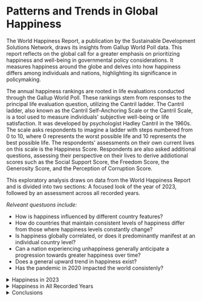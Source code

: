 # Patterns and Trends in Global Happiness

The World Happiness Report, a publication by the Sustainable Development Solutions Network, draws its insights from Gallup World Poll data. This report reflects on the global call for a greater emphasis on prioritizing happiness and well-being in governmental policy considerations. It measures happiness around the globe and delves into how happiness differs among individuals and nations, highlighting its significance in policymaking.

The annual happiness rankings are rooted in life evaluations conducted through the Gallup World Poll. These rankings stem from responses to the principal life evaluation question, utilizing the Cantril ladder. The Cantril ladder, also known as the Cantril Self-Anchoring Scale or the Cantril Scale, is a tool used to measure individuals' subjective well-being or life satisfaction. It was developed by psychologist Hadley Cantril in the 1960s. The scale asks respondents to imagine a ladder with steps numbered from 0 to 10, where 0 represents the worst possible life and 10 represents the best possible life. The respondents' assessments on their own current lives on this scale is the Happiness Score. Respondents are also asked additional questions, assessing their perspective on their lives to derive addiotional scores such as the Social Support Score, the Freedom Score, the Generosity Score, and the Perception of Corruption Score.

This exploratory analysis draws on data from the World Happiness Report and is divided into two sections: A focused look of the year of 2023, followed by an assessment across all recorded years.

*Relveant questuons include:*

+ How is happiness influenced by different country features?
+ How do countries that maintain consistent levels of happiness differ from those where happiness levels constantly change?
+ Is happiness globally correlated, or does it predominantly manifest at an individual country level?
+ Can a nation experiencing unhappiness generally anticipate a progression towards greater happiness over time?
+ Does a general upward trend in happiness exist?
+ Has the pandemic in 2020 impacted the world consistenly?

<details>

<summary>Happiness in 2023</summary>

### Exploring Happiness 2023
A scale is established, a happiness score surpassing 6 signifies a state of happiness, while a score below 4.5 indicates unhappiness, with scores falling in-between being categorized as moderate or indifferent.

<img src="https://raw.githubusercontent.com/occampos/Patterns_In_Happiness/main/Visuals/happiness_scale.png">

The majority of countries reported a state of happiness (40.1%) or moderateness (39.4%) totaling (79.5%) as displayed in Visual 1. Conversely, a minority of the world (28 countries or 20.4%) reported unhappiness. Overall, the global trend for 2023 indicates a prevalence of moderate to higher happiness levels. Visual 2 illustrates that the majority of countries had happiness score averages ranging between 5 and 6 in 2023.

<table>
<tr><th><img src="https://raw.githubusercontent.com/occampos/Patterns_In_Happiness/main/Visuals/data_2023/data_2023_16.png" width="390" height="370"> </th><th><img src="https://raw.githubusercontent.com/occampos/Patterns_In_Happiness/main/Visuals/data_2023/data_2023_03.png"  width="411" height="370"></th></tr>
<tr><td>
   
*Visual 1; Number of countries by signal in 2023*
</td><td>
   
*Visual 2; Distriutiuon of happiness scores by number of countries in 2023* 
</td></tr> 
</table>

<p>&nbsp;</p>

Visual 3 exhibits the countries reporting the highest and lowest happiness scores in 2023. The disparity between these two groups is substantial, with the highest scores exceeding double the lowest scores in the most extreme instance. Notably, the nations attaining the highest happiness scores are predominantly located in the European region, whereas those registering the lowest scores are primarily situated in the African region. Visual 3 highlights that the disparity is hinted to be regional.

| <img src="https://raw.githubusercontent.com/occampos/Patterns_In_Happiness/main/Visuals/data_2023/data_2023_02.png"  width="700" height="500"> | 
|:--:| 
| *Visual 3; Countries witht he highest and lowest happiness scores in 2023* | 

<p>&nbsp;</p>

Visual 4 depicts North America as having the highest average happiness score, while Africa demonstrates the lowest average happiness score. Remarkably, regions with lower average happiness scores, compared to other regions, exhibit greater variability among individual countries. For instance, the Middle East stands out with the highest variety, showcasing countries with both low and high happiness scores. 

| <img src="https://raw.githubusercontent.com/occampos/Patterns_In_Happiness/main/Visuals/data_2023/data_2023_04.png"  width="600" height="450"> | 
|:--:| 
| *Visual 4; Happiness scores by region in 2023* | 

<p>&nbsp;</p>

Visuals 5 and 6 present the distribution of countries based on their happiness scores. Despite North America showing a high average happiness score, it only represents one country. Europe and Africa stand out in these visuals due to their higher representation. Europe hosts the most countries with higher happiness scores, while Africa contains the most countries with lower happiness scores. Visuals 5 and 6 also highlight that despite having higher or lowert scores on average each region still shows a level of diversity among scores.

<table>
<tr><th><img src="https://raw.githubusercontent.com/occampos/Patterns_In_Happiness/main/Visuals/data_2023/data_2023_05.png"  width="570" height="380"> </th><th><img src="https://raw.githubusercontent.com/occampos/Patterns_In_Happiness/main/Visuals/data_2023/data_2023_06.png"  width="570" height="380"></th></tr>
<tr><td>
   
*Visual 5; Distribution of happiness scores by region in 2023*
</td><td>
   
*Visual 6; Country feature correlations in 2023*
</td></tr> 
</table>

<p>&nbsp;</p>

Visual 7 utilizes a heatmap to demonstrate the correlation coefficients between country features in 2023. Darker shades of blue indicate stronger positive correlations, darker shades of red imply stronger negative correlations and whiter shades imply weaker correlations. Notably, variables intersecting with the Happiness score, GDP, Social support, Life expectancy, and Freedom, exhibit significantly darker shades of blue on the heatmap. This suggests a strong positive correlation among these factors, indicating they are likely to increase together. Generosity appears closer to 0, suggesting it may not have a substantial impact on other country features. Conversely, Perception of corruption is depicted as negatively correlated, supporting the notion that reduced corruption tends to correlate with higher happiness.

| <img src="https://raw.githubusercontent.com/occampos/Patterns_In_Happiness/main/Visuals/data_2023/data_2023_07.png"  width="700" height="580"> | 
|:--:| 
| *Visual 7; Country feature correlation coefficient heatmap in 2023* | 

<p>&nbsp;</p>

Visual 9 compiles all positive correlation coefficients, showing which pairs strongly correlate with one another. In Visual 8, correlation coeffcients against happiness scores are ranked from highest to lowest. Notably, Social support exhibits the highest correlation by a considerable margin, standing at 0.83, followed by GDP at 0.78 and Life expectancy at 0.73. Although still significant, Freedom shows the least correlation among the strongly associated group at 0.66. Perception of corruption is negatively correlated but not significantly so, lying below -0.50 at -0.47.

<table>
<tr><th><img src="https://raw.githubusercontent.com/occampos/Patterns_In_Happiness/main/Visuals/data_2023/data_2023_17.png"  width="300" height="200"> </th><th><img src="https://raw.githubusercontent.com/occampos/Patterns_In_Happiness/main/Visuals/data_2023/data_2023_18.png"  width="340" height="240"></th></tr>
<tr><td>
   
*Visual 8; Country featrues correlated to happiness in 2023*
</td><td>
   
*Visual 9; Country featrues with a positive correlation coefficients in 2023*
</td></tr> 
</table>

<p>&nbsp;</p>

Visuals 10 through 15 all depict scatterplots of country features to happiness score by region in 2023. The line of best fit is included to better illustrate correlation strength which can be conveyed by how well data points fit along the line of best fit. Social support, GDP, life expectancy, and freedom all show data points that fit fairly tightly along the line of best fit with a positive slope, indicating a strong positive correlation to happiness score. Social support fits the tightest, while freedom is the most loose, which is supported by their correlation coefficients of 0.83 and 0.66 respectively. Generosity displays very loosely fitting data points, supporting a lack of correlation. Perception of corruption is the only country feature depicting a negative slope, while still falling well along the line of best fit, supporting a strong negative correlation. The scatterplot also depicts that Europe and Africa dominate world happiness, followed by Asia and Latin America. This is due to the number of countries in each region.

| <img src="https://raw.githubusercontent.com/occampos/Patterns_In_Happiness/main/Visuals/data_2023/data_2023_08.png"  width="595" height="493"> | 
|:--:| 
| *Visual 10; Happiness score and Social support plotted by country in 2023, <br> illustrating a siginificant positive correaltion of 0.83* | 

| <img src="https://raw.githubusercontent.com/occampos/Patterns_In_Happiness/main/Visuals/data_2023/data_2023_09.png"  width="595" height="493"> | 
|:--:| 
| *Visual 11; Happiness score and GDP plotted by country in 2023, <br> illustrating a positive siginificant correaltion of 0.78* | 

| <img src="https://raw.githubusercontent.com/occampos/Patterns_In_Happiness/main/Visuals/data_2023/data_2023_10.png"  width="595" height="493"> | 
|:--:| 
| *Visual 12; Happiness score and Life expectancy plotted by country in 2023, <br> illustrating a siginificant positive correaltion of 0.73* | 

| <img src="https://raw.githubusercontent.com/occampos/Patterns_In_Happiness/main/Visuals/data_2023/data_2023_11.png"  width="595" height="493"> | 
|:--:| 
| *Visual 13; Happiness score and Freedom plotted by country in 2023, <br> illustrating a positive siginificant correaltion of 0.66* | 

| <img src="https://raw.githubusercontent.com/occampos/Patterns_In_Happiness/main/Visuals/data_2023/data_2023_12.png"  width="595" height="493"> | 
|:--:| 
| *Visual 14; Happiness score and Generosity plotted by country in 2023, <br> illustrating a lack of correlation at 0.04* | 

| <img src="https://raw.githubusercontent.com/occampos/Patterns_In_Happiness/main/Visuals/data_2023/data_2023_13.png"  width="595" height="493"> | 
|:--:| 
| *Visual 15; Happiness score and Perception of Corruption plotted by country in 2023, <br> illustrating a negative correaltion of -0.47* | 

</details>

<details id="all_years">

<summary>Happiness in All Recorded Years</summary>

### Exploring Happiness in All Recorded Years

The World Happiness Report covers data from 2005 to 2023, encompassing a total of 18 years. Visual 16 showcases the frequency of reports over time, with each report representing an individual country. The number of reports saw a gradual increase from 2006, reaching an average of 142.33 reports between 2011 and 2019. However, a substantial drop occurred during 2020, 2021, and 2022, followed by a resurgence of reports in 2023. This decline is possibly attributed to countries focusing on global instability during the COVID-19 pandemic, gradually resuming report submissions in 2023.

| <img src="https://github.com/occampos/Patterns_In_Happiness/blob/main/Visuals/data_all_years/data_all_years_01.png"  width="700" height="550"> | 
|:--:| 
| *Visual 16; Countries reported over time* | 

<p>&nbsp;</p>

A total of 165 countries are represented across the 18-year period. In Visual 17 and 18, the number of reports by the number of countries is detailed. The visualization indicates that the majority of countries have consistently reported every year for the entire span of 18 years, with most nations contributing data for at least 15 years.

<table>
<tr><th><img src="https://raw.githubusercontent.com/occampos/Patterns_In_Happiness/main/Visuals/data_all_years/data_all_years_03.png" width="595" height="493"> </th><th><img src="https://raw.githubusercontent.com/occampos/Patterns_In_Happiness/main/Visuals/data_all_years/data_all_years_02.png" width="200" height="500"> </th></tr>
<tr><td>
   
*Visual 17; Number of reports by the number of countries*
</td><td>
   
*Visual 18; Table of number of reports by the number of countries*
</td></tr> 
</table>

<p>&nbsp;</p>

Visual 19 shows that until 2019, there had been a general upward trend in the overall happiness of recorded countries worldwide. However, the onset of the COVID pandemic in the year 2020 can be said to have significantly impacted global happiness levels, leading to a notable decline in global happiness. According to the data provided, an indiciation on a rebound in happines after the decline has yet to be observed. 

| <img src="https://raw.githubusercontent.com/occampos/Patterns_In_Happiness/main/Visuals/data_all_years/data_all_years_04.png" width="800" height="600"> | 
|:--:| 
| *Visual 19; Global happiness over time* | 

<p>&nbsp;</p>

The global trend of happiness differs greatly from regional trends. Visual 20 highlights this difference by plotting happiness over time by region. North America contains the fewest countries but maintains the highest average happiness score, while Africa retained the lowest average happiness score. Interestingly, in 2020, certain regions reacted differently to the COVID pandemic compared to the global trend, which experienced a significant decline in happiness scores. Europe had an insignificant shift in happiness during this time, while Latin/South America actually had an increase. In 2020, Latin/South America experienced an increase in average happiness scores despite other regions experiencing a stark decline.

| <img src="https://raw.githubusercontent.com/occampos/Patterns_In_Happiness/main/Visuals/data_all_years/data_all_years_05.png" width="800" height="600"> | 
|:--:| 
| *Visual 20; Happiness over time by region* | 

<p>&nbsp;</p>

### How is happiness influenced by different country features?

The country feature correlation matrix for all recorded years, depicted by Visual 21, looks very similar to the correlation matrix in 2023 (Visual 7). The same country features (GDP, social support, life expectancy and freedom) are shown to be correlated with happiness. Similarly to 2023, generosity has a slight correlation, while perception of corruption has a notable negative correlation. However by plotting each country feature against happiness additional insights and trends are observed.

| <img src="https://raw.githubusercontent.com/occampos/Patterns_In_Happiness/main/Visuals/data_all_years/data_all_years_06.png" width="700" height="580"> | 
|:--:| 
| *Visual 21; Country feature correlation heatmap in all recorded years* | 

<p>&nbsp;</p>

Visuals 22 through 26 are scatterplots of country features correlated to happiness by region for all recorded years. Similarly to 2023, social support, GDP, life expectancy, and freedom all indicate a positive correlation to the happiness score. However, GDP has barely surpassed social support as the most correlated with coefficients at 0.78 and 0.73 respectively. GDP's data points fit the line of best fit the tightest, hence a stronger correlation. Generosity is shown to have a very loose fit, supporting a lack of correlation to happiness, and Perception of Corruption shows a negative correlation.

| <img src="https://github.com/occampos/Patterns_In_Happiness/blob/main/Visuals/data_all_years/data_all_years_08.png" width="700" height="600"> | 
|:--:| 
| *Visual 22; Happiness score and GDP plotted by country for all recorded years, <br> illustrating a positive siginificant correaltion of 0.78* | 

| <img src="https://raw.githubusercontent.com/occampos/Patterns_In_Happiness/main/Visuals/data_all_years/data_all_years_07.png" width="700" height="600"> | 
|:--:| 
| *Visual 23; Happiness score and Social support plotted by country for all recorded years, <br> illustrating a siginificant positive correaltion of 0.73* | 

| <img src="https://raw.githubusercontent.com/occampos/Patterns_In_Happiness/main/Visuals/data_all_years/data_all_years_09.png" width="700" height="600"> | 
|:--:| 
| *Visual 24; Happiness score and Life expectancy plotted by country for all recorded years, <br> illustrating a siginificant positive correaltion of 0.68* | 

| <img src="https://raw.githubusercontent.com/occampos/Patterns_In_Happiness/main/Visuals/data_all_years/data_all_years_10.png" width="700" height="600"> | 
|:--:| 
| *Visual 24; Happiness score and Freedom plotted by country for all recorded years, <br> illustrating a positive siginificant correaltion of 0.54* | 

<p>&nbsp;</p>

Interestingly, a distinct U shaped pattern can be seen in the plot for Generosity against Happiness Score. This supports that Generosity has less value to happiness when happiness is growing or at an average and more value to happiness when happiness is at it's or at it's highest.

| <img src="https://raw.githubusercontent.com/occampos/Patterns_In_Happiness/main/Visuals/data_all_years/data_all_years_11.png" width="700" height="600"> | 
|:--:| 
| *Visual 25*; Happiness score and Generosity plotted by country for all recorded years, <br> illustrating a lack of correlation at 0.17 | 

<p>&nbsp;</p>

Additionally, a steep drop-off of Perception of Corruption is observed after around a Happiness Score of 6.5. This supports that for a country to have the greatest likelihood of achieving the highest happiness levels, the country's Perception of Corruption should fall. However, this also shows that Perception of Corruption isn't valued as much comparatively until a certain level of happiness is achieved.

| <img src="https://raw.githubusercontent.com/occampos/Patterns_In_Happiness/main/Visuals/data_all_years/data_all_years_12.png" width="700" height="600"> | 
|:--:| 
| *Visual 26; Happiness score and Perception of Corruption plotted by country for all recorded years, <br> illustrating a negative correaltion of -0.43* | 

<p>&nbsp;</p>

### How do countries that maintain consistent levels of happiness differ from those where happiness levels constantly change?

Variance describes the spread of a set of values in a dataset. It quantifies how far numbers in a dataset are from the mean and provides insight into the degree to which data points differ from one another. To help understand what drives an increase in happiness in a country, I divided the nations into two groups: those with the highest variance (indicating unstable happiness) and those with the lowest variance (indicating stable happiness). Visual 27 compares the Happiness Score of those groups with the global average over time. It can be seen that countries with the most variance have a lower average happiness than both the global average and countries with the least variance. This supports that as a country reaches a certain level of happiness it is likely to maintain that happiness.

| <img src="https://raw.githubusercontent.com/occampos/Patterns_In_Happiness/main/Visuals/data_all_years/data_all_years_13.png" width="800" height="600"> | 
|:--:| 
| *Visual 27; Average happiness in countries with highest variance and lowest variance* | 

<p>&nbsp;</p>

Visual 28 and 29 illustrate correlations between features for the highest variance and lowest variance countries through heatmaps. Happiness Score, GDP, Social Support, and Life Expectancy remain positively correlated to one another in both of the two groups, albeit the lowest variance countries have a noticeably weaker correlation in general. <br> 
Notably, Generosity is negatively correlated to GDP and Social Support when variance is high, while there is little correlation when variance is low. This hints that Generosity is impactful only when countries are experiencing instability in happiness (when happines is likely to be lower). <br> 
Freedom shifts from being positively correlated to most features in low variation countries to a much weaker correlation in high variance countries. This supports that Freedom plays a less impactful role in happiness when countries have variable happiness (when happines is likely to be lower). <br> 
Similarly, Perception of Corruption also experiences a shift from strong correlation (negative) to a much weaker correlation in countries with variable happiness.

| <img src="https://github.com/occampos/Patterns_In_Happiness/blob/main/Visuals/data_all_years/data_all_years_14.png" width="700" height="580"> | 
|:--:| 
| *Visual 28; Country feature correlation heatmap for countries with lowest varaince in happiness* | 

| <img src="https://github.com/occampos/Patterns_In_Happiness/blob/main/Visuals/data_all_years/data_all_years_15.png" width="700" height="580"> | 
|:--:| 
| *Visual 29; Country feature correlation heatmap for countries with highest varaince in happiness* | 

<p>&nbsp;</p>

Visual 30 higlights the difference between correlation in happiness between the two groups. Interestingly, Perception of Corruption has the greatest difference in correlation at a change of 0.58. This supports the idea that corruption has a smaller impact on happiness in countries that do not have stable happiness, and once a country reaches a certain level of happiness and thus less problems are immediately present, then corruption has a larger effect on happiness. The same can be said for Freedom and GDP, to a less significant extent, at differences of 0.35 and 0.26 respectively. Social Support, Generosity, and Life Expectancy show insignificant differences in correlation between the two groups. <br>
Visuals 28, 29, and 30 suggest that in countries where variance in happiness is high, and thus a combination of problems exists, Freedom and Corruption are not prioritized, while Generosity is immediately noticed. In contrast, in countries where variance in happiness is low and fewer problems are present in every day life, Generosity has less of a noticeable impact, and attention can be focused on Freedom and Corruption on a larger scale.

| <img src="https://raw.githubusercontent.com/occampos/Patterns_In_Happiness/main/Visuals/data_all_years/data_all_years_16.png" width="546" height="215"> | 
|:--:| 
| *Visual 30; Country feature correlation heatmap for countries with highest varaince in happiness* | 

<p>&nbsp;</p>

### Is happiness globally correlated, or does it predominantly manifest at an individual country level?

Can a country's happiness be traced to wider global happiness trends, or does it predominantly hinge on the unique circumstances within that country? Visual 31 illustrates the Happiness Score over time for individual countries (black) contrasted with the global average (yellow). Initially, there seem to be no discernible patterns, giving the appearance of a disorganized jumble. Based on this visual, one might assume that a country's happiness is disconnected from the global average.

| <img src="https://raw.githubusercontent.com/occampos/Patterns_In_Happiness/main/Visuals/data_all_years/data_all_years_18.png" width="800" height="600">> | 
|:--:| 
| *Visual 31; Happiness over time by country compared to the global average shown in yellow* | 

<p>&nbsp;</p>

By examining correlation from a different perspective, a new pattern emerges. Visual 32 arranges the correlation from the most positive to the most negative, whereas Visual 33 organizes the absolute correlation from the highest to the lowest. Despite countries' diversity in correlation, it's clearly seen in Visual 32 that, on average, correlations tend to be mostly positive. Visual 33 emphasizes the prevalence of correlation, whether negative or positive. The number of countries with an absolute correlation of less than 0.2 is substantially fewer compared to those exceeding 0.2. These observations support that individual countries are significantly influenced by global happiness trends.

| <img src="https://raw.githubusercontent.com/occampos/Patterns_In_Happiness/main/Visuals/data_all_years/data_all_years_19.png" width="847" height="600"> | 
|:--:| 
| *Visual 32; Individual country happiness correlation to global average happiness* | 

| <img src="https://raw.githubusercontent.com/occampos/Patterns_In_Happiness/main/Visuals/data_all_years/data_all_years_20.png" width="847" height="600"> | 
|:--:| 
| *Visual 33; Individual country happiness correlation to global average happiness* | 

<p>&nbsp;</p>

It's expected to see a correlation of some degree because the global average is composed of all recorded countries combined. However, the magnitude becomes evident in visual 34, which also accounts for variance. The mean absolute correlation stands at a level of 0.421, signifying a significant positive relationship. Moreover, the absolute correlation demonstrates minimal variance at 0.051, indicating that country correlations exhibit slight differences from each other. This further supports that countries are influenced by the global average consistently. Solely relying on correlation and not taking into account absolute value might lead to misinterpretation, as the correlation variance notably increases to 0.202, while the mean correlation decreases substantially to 0.168. Hence, this approach fails to present the complete picture.

| <img src="https://raw.githubusercontent.com/occampos/Patterns_In_Happiness/main/Visuals/data_all_years/data_all_years_21.png" width="248" height="238"> | 
|:--:| 
| *Visual 34; Individual country happiness correlation to global average happiness* | 

<p>&nbsp;</p>

### Can a nation experiencing unhappiness anticipate a progression towards greater happiness over time?

This question can be studied by focusing on patterns arising after a certain amount of years. Is an outcome commonplace after just two years? or does a prevalent pattern emerge after 15 years? <br>
Immediately the correlation coefficient between the difference in happiness and the difference in years is 0.052501, which is very weak positive relationship.
Visual 35 shows the difference in happiness score by the difference in years on a global scale. An interesting observation is that it is rare or difficult for a nation's happiness score to see significant change, whether the difference is 2 years or 17 years. The largest changes are around 3 units, while the average is much closer to 0 units, which is barely any change at all. This hints that happiness in a country is a very large-scale and complex problem that requires decades to affect. Initially a very small but consistent trend upward is seen globally. As the difference in years increases the differences in happiness also trends upward albeit very minimally. When the difference of years reaches 18 a significant spike downwards occurs. This can be interpreted as nations having a weak relationship between happiness and time and is overpowered by other factors or major events such as a pandemic.

| <img src="https://raw.githubusercontent.com/occampos/Patterns_In_Happiness/main/Visuals/data_all_years/data_all_years_22.png" width="800" height="600"> | 
|:--:| 
| *Visual 35; Global Average Difference in Happiness Score Over Time* | 

Visual 36 reveals a closer look at the difference in happiness score over time by highlighting regional patterns. South/Central America has the most notable increase, showing a difference in happiness over time that is much more significant than any other region. While the Middle East is shown to slowly regress lower, much more than any other region. A shared trait of almost all regions is that the most recent year shows a spike downward possibly due to the pandemic. This hints that the pandemic had a major impact on happiness in a nation so much so that it decreases happiness lower than over a decade prior. This again supports that there is a relationship between happiness and time but it is very weak and can be overtaken by more impactful variables.

| <img src="https://raw.githubusercontent.com/occampos/Patterns_In_Happiness/main/Visuals/data_all_years/data_all_years_23.png" width="800" height="600"> | 
|:--:| 
| *Visual 36; Average Difference in Happiness Score Over Time by Region* | 

</details>

<details>
<summary>Conclusions</summary>

## How is happiness influenced by different country features?

In analyzing correlations across all recorded years, it is evident that Log GDP per Capita, Life Expectancy, and Social Support exhibit the strongest positive associations with Happiness Score. Freedom also shows a positive correlation, albeit to a lesser degree. Generosity demonstrates a slight positive relationship, while Perception of Corruption displays a modest yet noteworthy negative correlation. These findings are supported by the heatmap displayed in [Visual 21](https://github.com/occampos/Patterns_In_Happiness/blob/main/Visuals/data_all_years/data_all_years_06.png){:target="_blank"}




## How do countries that maintain consistent levels of happiness differ from those where happiness is constantly changing?

## Is there a global correlation in happiness, or is happiness primarily manifested at an individual countriy level?
## Can a nation experiencing low happiness generally anticipate a progression towards higher happiness over time?
## Does a general trend in happiness exist?
## How has COVID-19 affected happiness?

</details>
